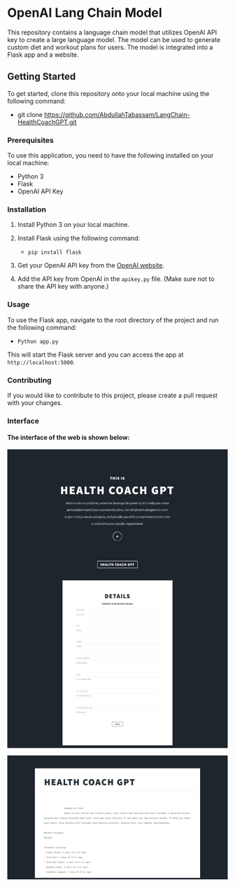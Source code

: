 # OpenAI Lang Chain Model

This repository contains a language chain model that utilizes OpenAI API key to create a large language model. The model can be used to generate custom diet and workout plans for users. The model is integrated into a Flask app and a website.

## Getting Started

To get started, clone this repository onto your local machine using the following command:

- git clone https://github.com/AbdullahTabassam/LangChain-HealthCoachGPT.git

### Prerequisites

To use this application, you need to have the following installed on your local machine:

- Python 3
- Flask
- OpenAI API Key

### Installation

1. Install Python 3 on your local machine.

2. Install Flask using the following command:

    - `pip install flask`
    
3. Get your OpenAI API key from the [OpenAI website](https://beta.openai.com/docs/api-reference/authentication).

4. Add the API key from OpenAI in the `apikey.py` file. (Make sure not to share the API key with anyone.)


### Usage

To use the Flask app, navigate to the root directory of the project and run the following command:

   - `Python app.py`

This will start the Flask server and you can access the app at `http://localhost:5000`.

### Contributing

If you would like to contribute to this project, please create a pull request with your changes.

### Interface

#### The interface of the web is shown below:

![Health Coah GPT](Screenshots/Readme1.jpg)

![Result Page](Screenshots/Readme2.jpg)